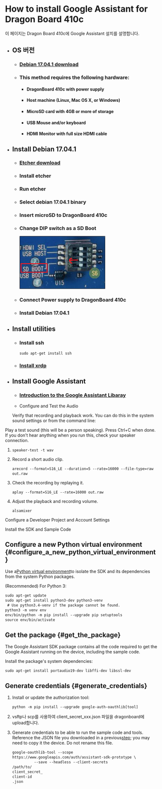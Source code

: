 # How to install Google Assistant for Dragon Board 410c

이 페이지는 Dragon Board 410c에 Google Assistant 설치를 설명합니다.

* ## OS 버전

  * ### [Debian 17.04.1 download](http://builds.96boards.org/releases/dragonboard410c/linaro/debian/17.04.1/dragonboard410c_sdcard_install_debian-246.zip)
  * ### This method requires the following hardware:

    * #### DragonBoard 410c with power supply
    * #### Host machine \(Linux, Mac OS X, or Windows\)
    * #### MicroSD card with 4GB or more of storage
    * #### USB Mouse and/or keyboard
    * #### HDMI Monitor with full size HDMI cable
* ## Install Debian 17.04.1

  * ### [Etcher download](https://etcher.io/)
  * ### Install etcher
  * ### Run etcher
  * ### Select debian 17.04.1 binary
  * ### Insert microSD to DragonBoard 410c
  * ### Change DIP switch as a SD Boot

    ![](/assets/dragonBoard410c_junper_sdboot.png)

  * ### Connect Power supply to DragonBoard 410c
  * ### Install Debian 17.04.1
* ## Install utilities

  * ### Install ssh

    ```
    sudo apt-get install ssh
    ```
  * ### [Install xrdp](./how-to-install-xrdp.md)
* ## Install Google Assistant

  * ### [Introduction to the Google Assistant Libaray](https://developers.google.com/assistant/sdk/guides/library/python/?hl=ko)
  * Configure and Test the Audio

  Verify that recording and playback work. You can do this in the system sound settings or from the command line:

Play a test sound \(this will be a person speaking\). Press Ctrl+C when done. If you don't hear anything when you run this, check your speaker connection.

1. ```
   speaker-test -t wav
   ```
2. Record a short audio clip.

   ```
   arecord --format=S16_LE --duration=5 --rate=16000 --file-type=raw out.raw
   ```

3. Check the recording by replaying it.

   ```
   aplay --format=S16_LE --rate=16000 out.raw
   ```

4. Adjust the playback and recording volume.

   ```
   alsamixer
   ```

Configure a Developer Project and Account Settings

Install the SDK and Sample Code

## Configure a new Python virtual environment {#configure_a_new_python_virtual_environment}

Use a[Python virtual environment](https://docs.python.org/3/library/venv.html)to isolate the SDK and its dependencies from the system Python packages.

\(Recommended\) For Python 3:

```
sudo apt-get update
sudo apt-get install python3-dev python3-venv
 # Use python3.4-venv if the package cannot be found.
python3 -m venv env
env/bin/python -m pip install --upgrade pip setuptools
source env/bin/activate
```

## Get the package {#get_the_package}

The Google Assistant SDK package contains all the code required to get the Google Assistant running on the device, including the sample code.

Install the package's system dependencies:

```
sudo apt-get install portaudio19-dev libffi-dev libssl-dev
```

## Generate credentials {#generate_credentials}

1. Install or update the authorization tool:

   ```
   python -m pip install --upgrade google-auth-oauthlib[tool]
   ```

2. vsftp나 scp를 사용하여 client\_secret\_xxx.json 파일을 dragonboard에 upload합니다.

       

1. Generate credentials to be able to run the sample code and tools. Reference the JSON file you downloaded in a previous[step](https://developers.google.com/assistant/sdk/guides/library/python/embed/config-dev-project-and-account?hl=ko); you may need to copy it the device. Do not rename this file.

   ```
   google-oauthlib-tool --scope https://www.googleapis.com/auth/assistant-sdk-prototype \
             --save --headless --client-secrets 
   /path/to/
   client_secret_
   client-id
   .json
   ```



